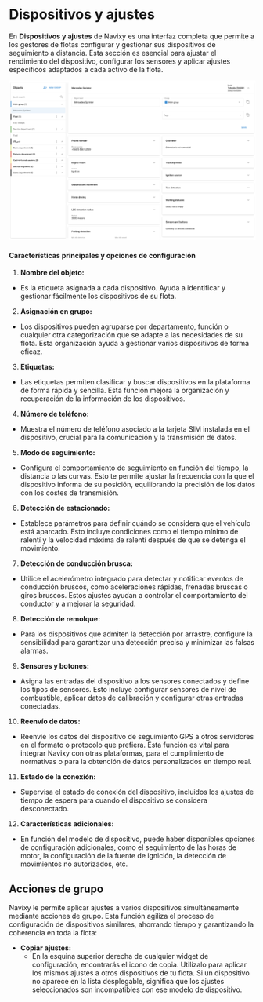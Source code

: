 # Dispositivos y ajustes

En **Dispositivos y ajustes** de Navixy es una interfaz completa que permite a los gestores de flotas configurar y gestionar sus dispositivos de seguimiento a distancia. Esta sección es esencial para ajustar el rendimiento del dispositivo, configurar los sensores y aplicar ajustes específicos adaptados a cada activo de la flota.

![image-20240814-225942.png](../../gua-del-usuario/attachments/image-20240814-225942.png)

#### Características principales y opciones de configuración

1. **Nombre del objeto:**

* Es la etiqueta asignada a cada dispositivo. Ayuda a identificar y gestionar fácilmente los dispositivos de su flota.

2. **Asignación en grupo:**

* Los dispositivos pueden agruparse por departamento, función o cualquier otra categorización que se adapte a las necesidades de su flota. Esta organización ayuda a gestionar varios dispositivos de forma eficaz.

3. **Etiquetas:**

* Las etiquetas permiten clasificar y buscar dispositivos en la plataforma de forma rápida y sencilla. Esta función mejora la organización y recuperación de la información de los dispositivos.

4. **Número de teléfono:**

* Muestra el número de teléfono asociado a la tarjeta SIM instalada en el dispositivo, crucial para la comunicación y la transmisión de datos.

5. **Modo de seguimiento:**

* Configura el comportamiento de seguimiento en función del tiempo, la distancia o las curvas. Esto te permite ajustar la frecuencia con la que el dispositivo informa de su posición, equilibrando la precisión de los datos con los costes de transmisión.

6. **Detección de estacionado:**

* Establece parámetros para definir cuándo se considera que el vehículo está aparcado. Esto incluye condiciones como el tiempo mínimo de ralentí y la velocidad máxima de ralentí después de que se detenga el movimiento.

7. **Detección de conducción brusca:**

* Utilice el acelerómetro integrado para detectar y notificar eventos de conducción bruscos, como aceleraciones rápidas, frenadas bruscas o giros bruscos. Estos ajustes ayudan a controlar el comportamiento del conductor y a mejorar la seguridad.

8. **Detección de remolque:**

* Para los dispositivos que admiten la detección por arrastre, configure la sensibilidad para garantizar una detección precisa y minimizar las falsas alarmas.

9. **Sensores y botones:**

* Asigna las entradas del dispositivo a los sensores conectados y define los tipos de sensores. Esto incluye configurar sensores de nivel de combustible, aplicar datos de calibración y configurar otras entradas conectadas.

10. **Reenvío de datos:**

* Reenvíe los datos del dispositivo de seguimiento GPS a otros servidores en el formato o protocolo que prefiera. Esta función es vital para integrar Navixy con otras plataformas, para el cumplimiento de normativas o para la obtención de datos personalizados en tiempo real.

11. **Estado de la conexión:**

* Supervisa el estado de conexión del dispositivo, incluidos los ajustes de tiempo de espera para cuando el dispositivo se considera desconectado.

12. **Características adicionales:**

* En función del modelo de dispositivo, puede haber disponibles opciones de configuración adicionales, como el seguimiento de las horas de motor, la configuración de la fuente de ignición, la detección de movimientos no autorizados, etc.

## Acciones de grupo

Navixy le permite aplicar ajustes a varios dispositivos simultáneamente mediante acciones de grupo. Esta función agiliza el proceso de configuración de dispositivos similares, ahorrando tiempo y garantizando la coherencia en toda la flota:

* **Copiar ajustes:**
  * En la esquina superior derecha de cualquier widget de configuración, encontrarás el icono de copia. Utilízalo para aplicar los mismos ajustes a otros dispositivos de tu flota. Si un dispositivo no aparece en la lista desplegable, significa que los ajustes seleccionados son incompatibles con ese modelo de dispositivo.
